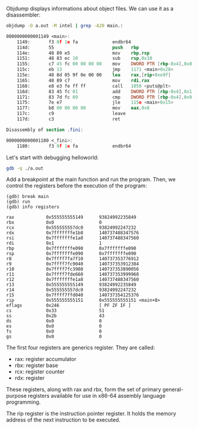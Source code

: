 Objdump displays informations about object files. We can use it as a disassembler: 

```bash
objdump -D a.out -M intel | grep -A20 main.:
```

```nasm
0000000000001149 <main>:
    1149:       f3 0f 1e fa             endbr64
    114d:       55                      push   rbp
    114e:       48 89 e5                mov    rbp,rsp
    1151:       48 83 ec 10             sub    rsp,0x10
    1155:       c7 45 fc 00 00 00 00    mov    DWORD PTR [rbp-0x4],0x0      #set i to 0
    115c:       eb 13                   jmp    1171 <main+0x28>
    115e:       48 8d 05 9f 0e 00 00    lea    rax,[rip+0xe9f]              # 2004 <_IO_stdin_used+0x4>
    1165:       48 89 c7                mov    rdi,rax
    1168:       e8 e3 fe ff ff          call   1050 <puts@plt>
    116d:       83 45 fc 01             add    DWORD PTR [rbp-0x4],0x1      #add 1 to i
    1171:       83 7d fc 09             cmp    DWORD PTR [rbp-0x4],0x9      #cmp i to 9
    1175:       7e e7                   jle    115e <main+0x15>             #jmp if less than to 115e
    1177:       b8 00 00 00 00          mov    eax,0x0
    117c:       c9                      leave
    117d:       c3                      ret

Disassembly of section .fini:

0000000000001180 <_fini>:
    1180:       f3 0f 1e fa             endbr64
```

Let's start with debugging helloworld: 

```bash
gdb -q ./a.out
```

Add a breakpoint at the main function and run the program. 
Then, we control the registers before the execution of the program: 
```gdb
(gdb) break main
(gdb) run
(gdb) info registers
```

```gdb
rax            0x555555555149      93824992235849
rbx            0x0                 0
rcx            0x555555557dc0      93824992247232
rdx            0x7fffffffe1b8      140737488347576
rsi            0x7fffffffe1a8      140737488347560
rdi            0x1                 1
rbp            0x7fffffffe090      0x7fffffffe090
rsp            0x7fffffffe090      0x7fffffffe090
r8             0x7ffff7fa7f10      140737353776912
r9             0x7ffff7fc9040      140737353912384
r10            0x7ffff7fc3908      140737353890056
r11            0x7ffff7fde660      140737353999968
r12            0x7fffffffe1a8      140737488347560
r13            0x555555555149      93824992235849
r14            0x555555557dc0      93824992247232
r15            0x7ffff7ffd040      140737354125376
rip            0x555555555151      0x555555555151 <main+8>
eflags         0x246               [ PF ZF IF ]
cs             0x33                51
ss             0x2b                43
ds             0x0                 0
es             0x0                 0
fs             0x0                 0
gs             0x0                 0
```

The first four registers are generics register. They are called:
- rax: register accumulator
- rbx: register base
- rcx: register counter
- rdx: register 

These registers, along with rax and rbx, form the set of primary general-purpose registers available for use in x86-64 assembly language programming.

The rip register is the instruction pointer register. 
It holds the memory address of the next instruction to be executed.